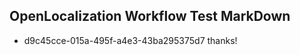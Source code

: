 ## OpenLocalization Workflow Test MarkDown
* d9c45cce-015a-495f-a4e3-43ba295375d7 thanks!

<!--HONumber=Jul16_HO5-->



